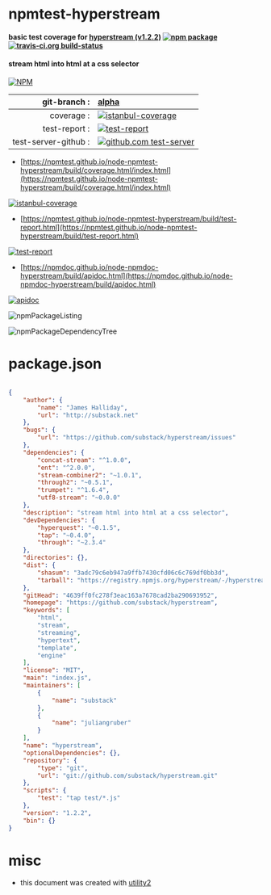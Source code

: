 # npmtest-hyperstream

#### basic test coverage for  [hyperstream (v1.2.2)](https://github.com/substack/hyperstream)  [![npm package](https://img.shields.io/npm/v/npmtest-hyperstream.svg?style=flat-square)](https://www.npmjs.org/package/npmtest-hyperstream) [![travis-ci.org build-status](https://api.travis-ci.org/npmtest/node-npmtest-hyperstream.svg)](https://travis-ci.org/npmtest/node-npmtest-hyperstream)

#### stream html into html at a css selector

[![NPM](https://nodei.co/npm/hyperstream.png?downloads=true&downloadRank=true&stars=true)](https://www.npmjs.com/package/hyperstream)

| git-branch : | [alpha](https://github.com/npmtest/node-npmtest-hyperstream/tree/alpha)|
|--:|:--|
| coverage : | [![istanbul-coverage](https://npmtest.github.io/node-npmtest-hyperstream/build/coverage.badge.svg)](https://npmtest.github.io/node-npmtest-hyperstream/build/coverage.html/index.html)|
| test-report : | [![test-report](https://npmtest.github.io/node-npmtest-hyperstream/build/test-report.badge.svg)](https://npmtest.github.io/node-npmtest-hyperstream/build/test-report.html)|
| test-server-github : | [![github.com test-server](https://npmtest.github.io/node-npmtest-hyperstream/GitHub-Mark-32px.png)](https://npmtest.github.io/node-npmtest-hyperstream/build/app/index.html) | | build-artifacts : | [![build-artifacts](https://npmtest.github.io/node-npmtest-hyperstream/glyphicons_144_folder_open.png)](https://github.com/npmtest/node-npmtest-hyperstream/tree/gh-pages/build)|

- [https://npmtest.github.io/node-npmtest-hyperstream/build/coverage.html/index.html](https://npmtest.github.io/node-npmtest-hyperstream/build/coverage.html/index.html)

[![istanbul-coverage](https://npmtest.github.io/node-npmtest-hyperstream/build/screenCapture.buildCi.browser.%252Ftmp%252Fbuild%252Fcoverage.lib.html.png)](https://npmtest.github.io/node-npmtest-hyperstream/build/coverage.html/index.html)

- [https://npmtest.github.io/node-npmtest-hyperstream/build/test-report.html](https://npmtest.github.io/node-npmtest-hyperstream/build/test-report.html)

[![test-report](https://npmtest.github.io/node-npmtest-hyperstream/build/screenCapture.buildCi.browser.%252Ftmp%252Fbuild%252Ftest-report.html.png)](https://npmtest.github.io/node-npmtest-hyperstream/build/test-report.html)

- [https://npmdoc.github.io/node-npmdoc-hyperstream/build/apidoc.html](https://npmdoc.github.io/node-npmdoc-hyperstream/build/apidoc.html)

[![apidoc](https://npmdoc.github.io/node-npmdoc-hyperstream/build/screenCapture.buildCi.browser.%252Ftmp%252Fbuild%252Fapidoc.html.png)](https://npmdoc.github.io/node-npmdoc-hyperstream/build/apidoc.html)

![npmPackageListing](https://npmtest.github.io/node-npmtest-hyperstream/build/screenCapture.npmPackageListing.svg)

![npmPackageDependencyTree](https://npmtest.github.io/node-npmtest-hyperstream/build/screenCapture.npmPackageDependencyTree.svg)



# package.json

```json

{
    "author": {
        "name": "James Halliday",
        "url": "http://substack.net"
    },
    "bugs": {
        "url": "https://github.com/substack/hyperstream/issues"
    },
    "dependencies": {
        "concat-stream": "^1.0.0",
        "ent": "^2.0.0",
        "stream-combiner2": "~1.0.1",
        "through2": "~0.5.1",
        "trumpet": "^1.6.4",
        "utf8-stream": "~0.0.0"
    },
    "description": "stream html into html at a css selector",
    "devDependencies": {
        "hyperquest": "~0.1.5",
        "tap": "~0.4.0",
        "through": "~2.3.4"
    },
    "directories": {},
    "dist": {
        "shasum": "3adc79c6eb947a9ffb7430cfd06c6c769df0bb3d",
        "tarball": "https://registry.npmjs.org/hyperstream/-/hyperstream-1.2.2.tgz"
    },
    "gitHead": "4639ff0fc278f3eac163a7678cad2ba290693952",
    "homepage": "https://github.com/substack/hyperstream",
    "keywords": [
        "html",
        "stream",
        "streaming",
        "hypertext",
        "template",
        "engine"
    ],
    "license": "MIT",
    "main": "index.js",
    "maintainers": [
        {
            "name": "substack"
        },
        {
            "name": "juliangruber"
        }
    ],
    "name": "hyperstream",
    "optionalDependencies": {},
    "repository": {
        "type": "git",
        "url": "git://github.com/substack/hyperstream.git"
    },
    "scripts": {
        "test": "tap test/*.js"
    },
    "version": "1.2.2",
    "bin": {}
}
```



# misc
- this document was created with [utility2](https://github.com/kaizhu256/node-utility2)
